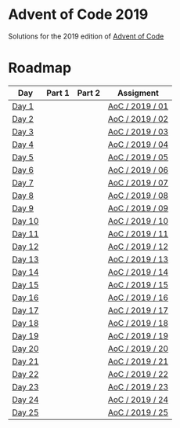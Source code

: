 # Advent of Code 2019
Solutions for the 2019 edition of [Advent of Code](https://adventofcode.com/2019)

# Roadmap
| Day              | Part 1 | Part 2 | Assigment                                                 |
|------------------|--------|--------|-----------------------------------------------------------|
| [Day 1](day01/)  |        |        | [AoC / 2019 / 01](https://adventofcode.com/2019/day/1)  |
| [Day 2](day02/)  |        |        | [AoC / 2019 / 02](https://adventofcode.com/2019/day/2)  |
| [Day 3](day03/)  |        |        | [AoC / 2019 / 03](https://adventofcode.com/2019/day/3)  |
| [Day 4](day04/)  |        |        | [AoC / 2019 / 04](https://adventofcode.com/2019/day/4)  |
| [Day 5](day05/)  |        |        | [AoC / 2019 / 05](https://adventofcode.com/2019/day/5)  |
| [Day 6](day06/)  |        |        | [AoC / 2019 / 06](https://adventofcode.com/2019/day/6)  |
| [Day 7](day07/)  |        |        | [AoC / 2019 / 07](https://adventofcode.com/2019/day/7)  |
| [Day 8](day08/)  |        |        | [AoC / 2019 / 08](https://adventofcode.com/2019/day/8)  |
| [Day 9](day09/)  |        |        | [AoC / 2019 / 09](https://adventofcode.com/2019/day/9)  |
| [Day 10](day10/) |        |        | [AoC / 2019 / 10](https://adventofcode.com/2019/day/10) |
| [Day 11](day11/) |        |        | [AoC / 2019 / 11](https://adventofcode.com/2019/day/11) |
| [Day 12](day12/) |        |        | [AoC / 2019 / 12](https://adventofcode.com/2019/day/12) |
| [Day 13](day13/) |        |        | [AoC / 2019 / 13](https://adventofcode.com/2019/day/13) |
| [Day 14](day14/) |        |        | [AoC / 2019 / 14](https://adventofcode.com/2019/day/14) |
| [Day 15](day15/) |        |        | [AoC / 2019 / 15](https://adventofcode.com/2019/day/15) |
| [Day 16](day16/) |        |        | [AoC / 2019 / 16](https://adventofcode.com/2019/day/16) |
| [Day 17](day17/) |        |        | [AoC / 2019 / 17](https://adventofcode.com/2019/day/17) |
| [Day 18](day18/) |        |        | [AoC / 2019 / 18](https://adventofcode.com/2019/day/18) |
| [Day 19](day19/) |        |        | [AoC / 2019 / 19](https://adventofcode.com/2019/day/19) |
| [Day 20](day20/) |        |        | [AoC / 2019 / 20](https://adventofcode.com/2019/day/20) |
| [Day 21](day21/) |        |        | [AoC / 2019 / 21](https://adventofcode.com/2019/day/21) |
| [Day 22](day22/) |        |        | [AoC / 2019 / 22](https://adventofcode.com/2019/day/22) |
| [Day 23](day23/) |        |        | [AoC / 2019 / 23](https://adventofcode.com/2019/day/23) |
| [Day 24](day24/) |        |        | [AoC / 2019 / 24](https://adventofcode.com/2019/day/24) |
| [Day 25](day25/) |        |        | [AoC / 2019 / 25](https://adventofcode.com/2019/day/25) |
